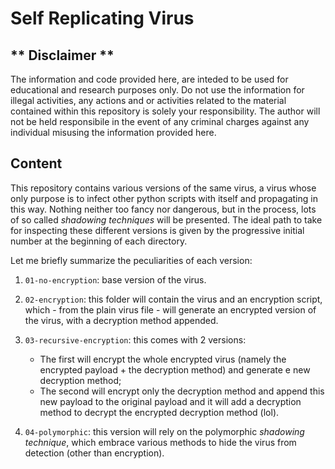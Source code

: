 # Self Replicating Virus

## ** Disclaimer **

The information and code provided here, are inteded to be used for educational and research purposes only. Do not use the information for illegal activities, any actions and or activities related to the material contained within this repository is solely your responsibility. The author will not be held responsibile in the event of any criminal charges against any individual misusing the information provided here.

## Content

This repository contains various versions of the same virus, a virus whose only purpose is to infect other python scripts with itself and propagating in this way. Nothing neither too fancy nor dangerous, but in the process, lots of so called _shadowing techniques_ will be presented. The ideal path to take for inspecting these different versions is given by the progressive initial number at the beginning of each directory.

Let me briefly summarize the peculiarities of each version:

1. `01-no-encryption`: base version of the virus.

2. `02-encryption`: this folder will contain the virus and an encryption script, which - from the plain virus file - will generate an encrypted version of the virus, with a decryption method appended.

3. `03-recursive-encryption`: this comes with 2 versions:

   - The first will encrypt the whole encrypted virus (namely the encrypted payload + the decryption method) and generate e new decryption method;
   - The second will encrypt only the decryption method and append this new payload to the original payload and it will add a decryption method to decrypt the encrypted decryption method (lol).

4. `04-polymorphic`: this version will rely on the polymorphic _shadowing technique_, which embrace various methods to hide the virus from detection (other than encryption).
